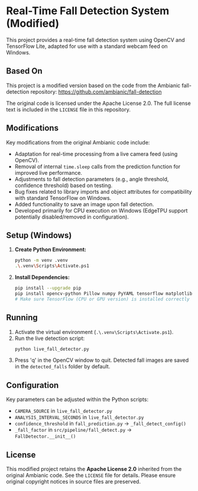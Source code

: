 # Real-Time Fall Detection System (Modified)

This project provides a real-time fall detection system using OpenCV and TensorFlow Lite, adapted for use with a standard webcam feed on Windows.

## Based On

This project is a modified version based on the code from the Ambianic fall-detection repository:
<https://github.com/ambianic/fall-detection>

The original code is licensed under the Apache License 2.0. The full license text is included in the `LICENSE` file in this repository.

## Modifications

Key modifications from the original Ambianic code include:
*   Adaptation for real-time processing from a live camera feed (using OpenCV).
*   Removal of internal `time.sleep` calls from the prediction function for improved live performance.
*   Adjustments to fall detection parameters (e.g., angle threshold, confidence threshold) based on testing.
*   Bug fixes related to library imports and object attributes for compatibility with standard TensorFlow on Windows.
*   Added functionality to save an image upon fall detection.
*   Developed primarily for CPU execution on Windows (EdgeTPU support potentially disabled/removed in configuration).

## Setup (Windows)

1.  **Create Python Environment:**
    ```bash
    python -m venv .venv
    .\.venv\Scripts\Activate.ps1
    ```
2.  **Install Dependencies:**
    ```bash
    pip install --upgrade pip
    pip install opencv-python Pillow numpy PyYAML tensorflow matplotlib
    # Make sure TensorFlow (CPU or GPU version) is installed correctly
    ```

## Running

1.  Activate the virtual environment (`.\.venv\Scripts\Activate.ps1`).
2.  Run the live detection script:
    ```bash
    python live_fall_detector.py
    ```
3.  Press 'q' in the OpenCV window to quit. Detected fall images are saved in the `detected_falls` folder by default.

## Configuration

Key parameters can be adjusted within the Python scripts:
*   `CAMERA_SOURCE` in `live_fall_detector.py`
*   `ANALYSIS_INTERVAL_SECONDS` in `live_fall_detector.py`
*   `confidence_threshold` in `fall_prediction.py` -> `_fall_detect_config()`
*   `_fall_factor` in `src/pipeline/fall_detect.py` -> `FallDetector.__init__()`

## License

This modified project retains the **Apache License 2.0** inherited from the original Ambianic code. See the `LICENSE` file for details. Please ensure original copyright notices in source files are preserved.
